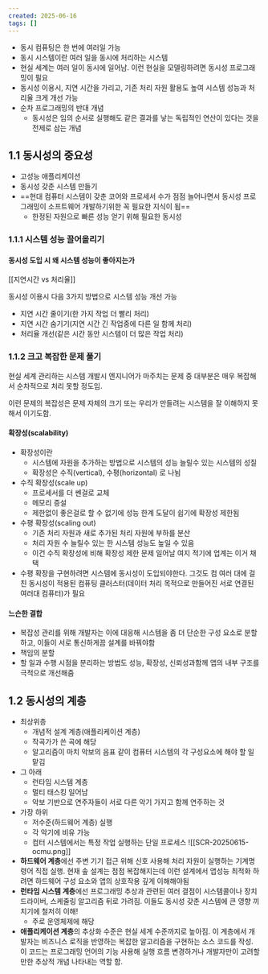 ```yaml
---
created: 2025-06-16
tags: []
---
```


- 동시 컴퓨팅은 한 번에 여러일 가능
- 동시 시스템이란 여러 일을 동시에 처리하는 시스템
- 현실 세계는 여러 일이 동시에 일어남. 이런 현실을 모델링하려면 동시성 프로그래밍이 필요
- 동시성 이용시, 지연 시간을 가리고, 기존 처리 자원 활용도 높여 시스템 성능과 처리율 크게 개선 가능
- 순차 프로그래밍의 반대 개념
	- 동시성은 임의 순서로 실행해도 같은 결과를 낳는 독립적인 연산이 있다는 것을 전제로 삼는 개념
## 1.1 동시성의 중요성

- 고성능 애플리케이션
- 동시성 갖춘 시스템 만들기 
- ==현대 컴퓨터 시스템이 갖춘 코어와 프로세서 수가 점점 늘어나면서 동시성 프로그래밍이 소프트웨어 개발하기위한 꼭 필요한 지식이 됨==
	- 한정된 자원으로 빠른 성능 얻기 위해 필요한 동시성
### 1.1.1 시스템 성능 끌어올리기
#### 동시성 도입 시 왜 시스템 성능이 좋아지는가

[[지연시간 vs 처리율]]

동시성 이용시 다음 3가지 방법으로 시스템 성능 개선 가능
- 지연 시간 줄이기(한 가지 작업 더 빨리 처리)
- 지연 시간 숨기기(지연 시간 긴 작업중에 다른 일 함께 처리)
- 처리율 개선(같은 시간 동안 시스템이 더 많은 작업 처리)

### 1.1.2 크고 복잡한 문제 풀기
현실 세계 관리하는 시스템 개발시 엔지니어가 마주치는 문제 중 대부분은 매우 복잡해서 순차적으로 처리 못할 정도임.

이런 문제의 복잡성은 문제 자체의 크기 또는 우리가 만들려는 시스템을 잘 이해하지 못해서 이기도함.
#### 확장성(scalability)
- 확장성이란
	- 시스템에 자원을 추가하는 방법으로 시스템의 성능 늘릴수 있는 시스템의 성질
	- 확장성은 수직(vertical), 수평(horizontal) 로 나뉨
- 수직 확장성(scale up)
	- 프로세서를 더 쎈걸로 교체 
	- 메모리 증설
	- 제한없이 좋은걸로 할 수 없기에 성능 한계 도달이 쉽기에 확장성 제한됨
- 수평 확장성(scaling out)
	- 기존 처리 자원과 새로 추가된 처리 자원에 부하를 분산
	- 처리 자원 수 늘릴수 있는 한 시스템 성능도 높일 수 있음
	- 이건 수직 확장성에 비해 확장성 제한 문제 일어날 여지 적기에 업계는 이거 채택
- 수평 확장을 구현하려면 시스템에 동시성이 도입되야한다. 그것도 컴 여러 대에 걸친 동시성이 적용된 컴퓨팅 클러스터(데이터 처리 목적으로 만들어진 서로 연결된 여러대 컴퓨터)가 필요
#### 느슨한 결합
- 복잡성 관리를 위해 개발자는 이에 대응해 시스템을 좀 더 단순한 구성 요소로 분할하고, 이들이 서로 통신하게끔 설계를 바꿔야함
- 책임의 분할
- 할 일과 수행 시점을 분리하는 방법도 성능, 확장성, 신뢰성과함께 앱의 내부 구조를 극적으로 개선해줌

## 1.2 동시성의 계층
- 최상위층
	- 개념적 설계 계층(애플리케이션 계층)
	- 작곡가가 쓴 곡에 해당
	- 알고리즘이 마치 악보의 음표 같이 컴퓨터 시스템의 각 구성요소에 해야 할 일 맡김
- 그 아래
	- 런타임 시스템 계층
	- 멀티 태스킹 일어남
	- 악보 기반으로 연주자들이 서로 다른 악기 가지고 함께 연주하는 것
- 가장 하위
	- 저수준(하드웨어 계층) 실행
	- 각 악기에 비유 가능
	- 컴터 시스템에서는 특정 작업 실행하는 단일 프로세스
![[SCR-20250615-ocmu.png]]
- **하드웨어 계층**에선 주변 기기 접근 위해 신호 사용해 처리 자원이 실행하는 기계명령어 직접 실행. 현재 솦 설계는 점점 복잡해지는데 이런 설계에서 앱성능 최적화 하려면 하드웨어 구성 요소와 앱의 상호작용 깊게 이해해야됨
- **런타임 시스템 계층**에선 프로그래밍 추상과 관련된 여러 결점이 시스템콜이나 장치 드라이버, 스케줄링 알고리즘 뒤로 가려짐. 이들도 동시성 갖춘 시스템에 큰 영향 끼치기에 철저히 이해!
	- 주로 운영체제에 해당
- **애플리케이션 계층**의 추상화 수준은 현실 세계 수준까지로 높아짐. 이 계층에서 개발자는 비즈니스 로직을 반영하는 복잡한 알고리즘을 구현하는 소스 코드를 작성. 이 코드는 프로그래밍 언어의 기능 사용해 실행 흐름 변경하거나 개발자만이 고려할 만한 추상적 개념 나타내는 역할 함.